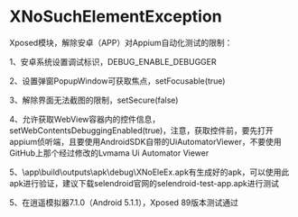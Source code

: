 # XNoSuchElementException
Xposed模块，解除安卓（APP）对Appium自动化测试的限制：

1、安卓系统设置调试标识，DEBUG_ENABLE_DEBUGGER

2、设置弹窗PopupWindow可获取焦点，setFocusable(true)

3、解除界面无法截图的限制，setSecure(false)

4、允许获取WebView容器内的控件信息，setWebContentsDebuggingEnabled(true)，注意，获取控件前，要先打开appium侦听端，且要使用AndroidSDK自带的UiAutomatorViewer，不要使用GitHub上那个经过修改的Lvmama Ui Automator Viewer

5、\app\build\outputs\apk\debug\XNoEleEx.apk有生成好的apk，可以使用此apk进行验证，建议下载selendroid官网的selendroid-test-app.apk进行测试

5、在逍遥模拟器7.1.0（Android 5.1.1），Xposed 89版本测试通过
